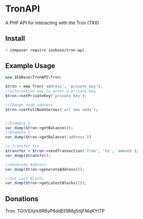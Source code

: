# TronAPI
A PHP API for interacting with the Tron (TRX)

## Install

```bash
> composer require iexbase/tron-api
```

## Example Usage

```php
use IEXBase\TronAPI\Tron;

$tron = new Tron('address', 'private_key');
//alternative way to enter a private key
$tron->setPrivateKey('private_key');

//Change node address
$tron->setFullNodeServer('url new node');


//Example 1
var_dump($tron->getBalance());
//Example 2
var_dump($tron->getBalance('address'))

// Transfer Trx
$transfer = $tron->sendTransaction('from', 'to', 'amount');
var_dump($transfer);

//Generate Address
var_dump($tron->generateAddress());

//Get Last Blocks
var_dump($tron->getLatestBlocks(2));

```

## Donations
Tron: TGtVSXjrk9RByP6ddEEBMg5ttjFMqKYtTP
